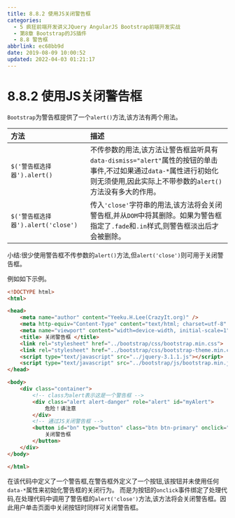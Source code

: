 ```yaml
---
title: 8.8.2 使用JS关闭警告框
categories: 
  - 5 疯狂前端开发讲义JQuery AngularJS Bootstrap前端开发实战
  - 第8章 Bootstrap的JS插件
  - 8.8 警告框
abbrlink: ec68bb9d
date: 2019-08-09 10:00:52
updated: 2022-04-03 01:21:17
---
```

# 8.8.2 使用JS关闭警告框 #
`Bootstrap`为警告框提供了一个`alert()`方法,该方法有两个用法。

|方法|描述|
|:---|:---|
|`$('警告框选择器').alert()`|不传参数的用法,该方法让警告框监听具有`data-dismiss="alert"`属性的按钮的单击事件,不过如果通过`data-*`属性进行初始化则无须使用,因此实际上不带参数的`alert()`方法没有多大的作用。|
|`$('警告框选择器').alert('close')`|传入`'close'`字符串的用法,该方法将会关闭警告框,并从`DOM`中将其删除。如果为警告框指定了`.fade`和`.in`样式,则警告框淡出后才会被删除。|
小结:很少使用警告框不传参数的`alert()`方法,但`alert('close')`则可用于关闭警告框。

例如如下示例。
```html
<!DOCTYPE html>
<html>

<head>
    <meta name="author" content="Yeeku.H.Lee(CrazyIt.org)" />
    <meta http-equiv="Content-Type" content="text/html; charset=utf-8" />
    <meta name="viewport" content="width=device-width, initial-scale=1">
    <title> 关闭警告框 </title>
    <link rel="stylesheet" href="../bootstrap/css/bootstrap.min.css">
    <link rel="stylesheet" href="../bootstrap/css/bootstrap-theme.min.css">
    <script type="text/javascript" src="../jquery-3.1.1.js"></script>
    <script type="text/javascript" src="../bootstrap/js/bootstrap.min.js"></script>
</head>

<body>
    <div class="container">
        <!-- class为alert表示这是一个警告框 -->
        <div class="alert alert-danger" role="alert" id="myAlert">
            危险！请注意
        </div>
        <!-- 通过JS关闭警告框 -->
        <button id="bn" type="button" class="btn btn-primary" onclick="$('#myAlert').alert('close')">
            关闭警告框
        </button>
    </div>
</body>

</html>
```
在该代码中定义了一个警告框,在警告框外定义了一个按钮,该按钮并未使用任何`data-*`属性来初始化警告框的关闭行为。
而是为按钮的`onclick`事件绑定了处理代码,在处理代码中调用了警告框的`alert('close')`方法,该方法将会关闭警告框。因此用户单击页面中关闭按钮时同样可关闭警告框。


